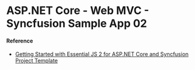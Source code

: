 ﻿# ASP.NET Core - Web MVC - Syncfusion Sample App 02

#### Reference
- [Getting Started with Essential JS 2 for ASP.NET Core and Syncfusion Project Template](https://ej2.syncfusion.com/aspnetcore/documentation/getting-started/project-template/)
 